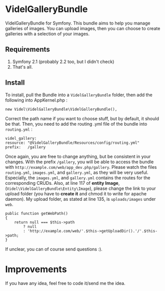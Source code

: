 VidelGalleryBundle
==================

VidelGalleryBundle for Symfony. This bundle aims to help you manage galleries of images. You can upload images, then you can choose to create galleries with a selection of your images.

Requirements
------------

  1. Symfony 2.1 (probably 2.2 too, but I didn't check)
  2. That's all.

Install
-------
To install, pull the Bundle into a ``VidelGalleryBundle`` folder, then add the following into AppKernel.php :

    new Videl\VidelGalleryBundle\VidelGalleryBundle(),
    
Correct the path name if you want to choose stuff, but by default, it should be that. Then, you need to add the routing .yml file of the bundle into ``routing.yml`` :

    videl_gallery:
    resource: "@VidelGalleryBundle/Resources/config/routing.yml"
    prefix:   /gallery
    
Once again, you are free to change anything, but be consistent in your changes. With the prefix ``/gallery``, you will be able to access the bundle with ``http://example.com/web/app_dev.php/gallery``.
Please watch the files ``routing.yml``, ``images.yml``, and ``gallery.yml``, as they will be very useful. Especially, the ``images.yml``, and ``gallery.yml`` contains the routes for the corresponding CRUDs.
Also, at line 117 of **entity Image**, (``Videl\VidelGalleryBundle\Entity\Image``), please change the link to your upload folder (you have to **create it** and chmod it to write for apache daemon).
My upload folder, as stated at line 135, is ``uploads/images`` under ``web``. 

    public function getWebPath()
    {
        return null === $this->path
            ? null
            : 'http://example.com/web/'.$this->getUploadDir().'/'.$this->path;
    }
    
If unclear, you can of course send questions :).

Improvements
============

If you have any idea, feel free to code it/send me the idea.
